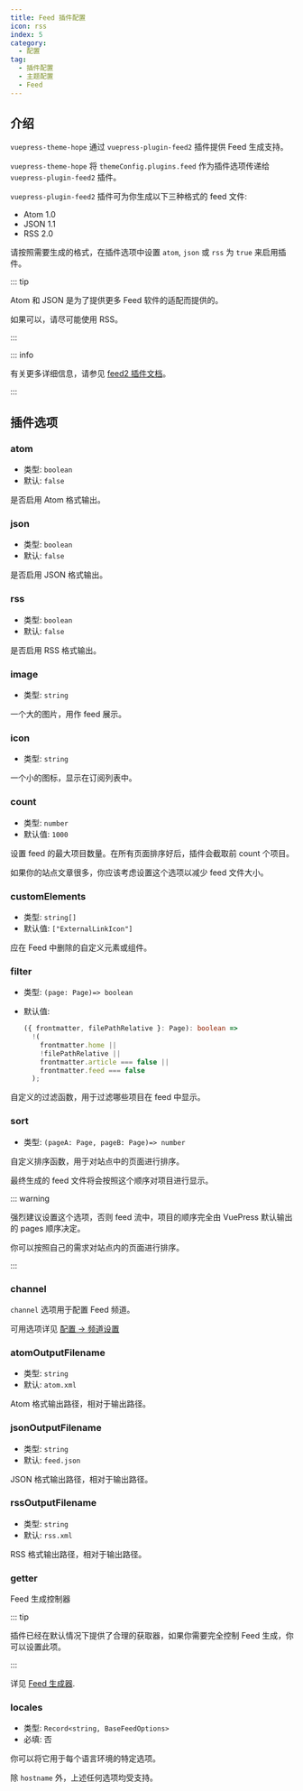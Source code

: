 ```yaml
---
title: Feed 插件配置
icon: rss
index: 5
category:
  - 配置
tag:
  - 插件配置
  - 主题配置
  - Feed
---
```


## 介绍 <Badge text="默认启用" />

`vuepress-theme-hope` 通过 `vuepress-plugin-feed2` 插件提供 Feed 生成支持。

`vuepress-theme-hope` 将 `themeConfig.plugins.feed` 作为插件选项传递给 `vuepress-plugin-feed2` 插件。

`vuepress-plugin-feed2` 插件可为你生成以下三种格式的 feed 文件:

- Atom 1.0
- JSON 1.1
- RSS 2.0

请按照需要生成的格式，在插件选项中设置 `atom`, `json` 或 `rss` 为 `true` 来启用插件。

::: tip

Atom 和 JSON 是为了提供更多 Feed 软件的适配而提供的。

如果可以，请尽可能使用 RSS。

:::

::: info

有关更多详细信息，请参见 [feed2 插件文档][feed-config]。

:::

## 插件选项

### atom

- 类型: `boolean`
- 默认: `false`

是否启用 Atom 格式输出。

### json

- 类型: `boolean`
- 默认: `false`

是否启用 JSON 格式输出。

### rss

- 类型: `boolean`
- 默认: `false`

是否启用 RSS 格式输出。

### image

- 类型: `string`

一个大的图片，用作 feed 展示。

### icon

- 类型: `string`

一个小的图标，显示在订阅列表中。

### count

- 类型: `number`
- 默认值: `1000`

设置 feed 的最大项目数量。在所有页面排序好后，插件会截取前 count 个项目。

如果你的站点文章很多，你应该考虑设置这个选项以减少 feed 文件大小。

### customElements

- 类型: `string[]`
- 默认值: `["ExternalLinkIcon"]`

应在 Feed 中删除的自定义元素或组件。

### filter

- 类型: `(page: Page)=> boolean`
- 默认值:

  ```ts
  ({ frontmatter, filePathRelative }: Page): boolean =>
    !(
      frontmatter.home ||
      !filePathRelative ||
      frontmatter.article === false ||
      frontmatter.feed === false
    );
  ```

自定义的过滤函数，用于过滤哪些项目在 feed 中显示。

### sort

- 类型: `(pageA: Page, pageB: Page)=> number`

自定义排序函数，用于对站点中的页面进行排序。

最终生成的 feed 文件将会按照这个顺序对项目进行显示。

::: warning

强烈建议设置这个选项，否则 feed 流中，项目的顺序完全由 VuePress 默认输出的 pages 顺序决定。

你可以按照自己的需求对站点内的页面进行排序。

:::

### channel

`channel` 选项用于配置 Feed 频道。

可用选项详见 [配置 → 频道设置][feed-config-channel]

### atomOutputFilename

- 类型: `string`
- 默认: `atom.xml`

Atom 格式输出路径，相对于输出路径。

### jsonOutputFilename

- 类型: `string`
- 默认: `feed.json`

JSON 格式输出路径，相对于输出路径。

### rssOutputFilename

- 类型: `string`
- 默认: `rss.xml`

RSS 格式输出路径，相对于输出路径。

### getter

Feed 生成控制器

::: tip

插件已经在默认情况下提供了合理的获取器，如果你需要完全控制 Feed 生成，你可以设置此项。

:::

详见 [Feed 生成器][feed-config-getter].

### locales

- 类型: `Record<string, BaseFeedOptions>`
- 必填: 否

你可以将它用于每个语言环境的特定选项。

除 `hostname` 外，上述任何选项均受支持。

[feed-config]: https://vuepress-theme-hope.github.io/v2/feed/zh/config/
[feed-config-channel]: https://vuepress-theme-hope.github.io/v2/feed/zh/config/channel.html
[feed-config-getter]: https://vuepress-theme-hope.github.io/v2/feed/zh/config/getter.html
